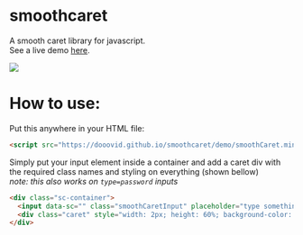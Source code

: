 # smoothcaret
A smooth caret library for javascript. <br />
See a live demo <a href="https://dooovid.github.io/smoothcaret/demo/index.html">here</a>.

<img src="https://dooovid.github.io/smoothcaret/demo/demo.gif"></img>

# How to use:

Put this anywhere in your HTML file:
```html
<script src="https://dooovid.github.io/smoothcaret/demo/smoothCaret.min.js" defer></script>
```

Simply put your input element inside a container and add a caret div with the required class names and styling on everything (shown bellow)
<br />
*note: this also works on `type=password` inputs*
```html
<div class="sc-container">
  <input data-sc="" class="smoothCaretInput" placeholder="type something..." type="text" >
  <div class="caret" style="width: 2px; height: 60%; background-color: #00a6ff;" ></div>
</div>
```
